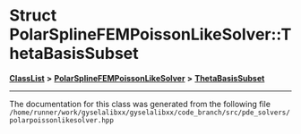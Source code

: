 

# Struct PolarSplineFEMPoissonLikeSolver::ThetaBasisSubset



[**ClassList**](annotated.md) **>** [**PolarSplineFEMPoissonLikeSolver**](classPolarSplineFEMPoissonLikeSolver.md) **>** [**ThetaBasisSubset**](structPolarSplineFEMPoissonLikeSolver_1_1ThetaBasisSubset.md)







































































------------------------------
The documentation for this class was generated from the following file `/home/runner/work/gyselalibxx/gyselalibxx/code_branch/src/pde_solvers/polarpoissonlikesolver.hpp`


